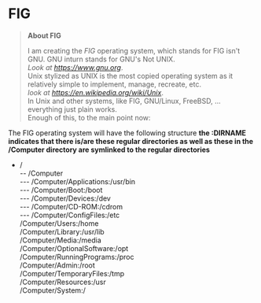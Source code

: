 # FIG
>**About FIG**  
>
>I am creating the *FIG* operating system, which stands for FIG isn't GNU. GNU inturn stands for GNU's Not UNIX.  
>*Look at https://www.gnu.org*.  
>Unix stylized as UNIX is the most copied operating system as it relatively simple to implement, manage, recreate, etc.  
>*look at https://en.wikipedia.org/wiki/Unix*.  
>In Unix and other systems, like FIG, GNU/Linux, FreeBSD, ... everything just plain works.  
>Enough of this, to the main point now:

The FIG operating system will have the following structure
**the :DIRNAME indicates that there is/are  these regular directories as well as these in the /Computer directory are symlinked to the regular directories**  
- /  
-- /Computer  
--- /Computer/Applications:/usr/bin  
--- /Computer/Boot:/boot  
--- /Computer/Devices:/dev  
--- /Computer/CD-ROM:/cdrom  
--- /Computer/ConfigFiles:/etc  
    /Computer/Users:/home  
    /Computer/Library:/usr/lib  
    /Computer/Media:/media  
    /Computer/OptionalSoftware:/opt  
    /Computer/RunningPrograms:/proc  
    /Computer/Admin:/root  
    /Computer/TemporaryFiles:/tmp  
    /Computer/Resources:/usr  
    /Computer/System:/  
